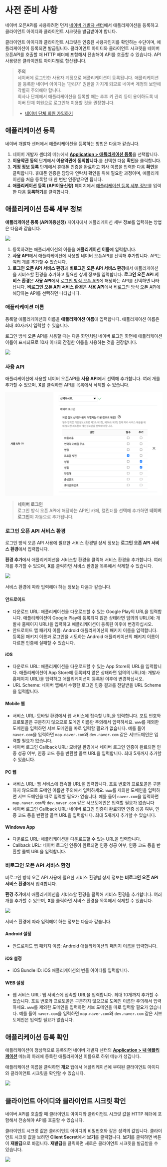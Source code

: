 # 사전 준비 사항

네이버 오픈API를 사용하려면 먼저 [네이버 개발자 센터](https://developers.naver.com/)에서 애플리케이션을 등록하고 클라이언트 아이디와 클라이언트 시크릿을 발급받아야 합니다.

클라이언트 아이디와 클라이언트 시크릿은 인증된 사용자인지를 확인하는 수단이며, 애플리케이션이 등록되면 발급됩니다. 클라이언트 아이디와 클라이언트 시크릿을 네이버 오픈API를 호출할 때 HTTP 헤더에 포함해서 전송해야 API를 호출할 수 있습니다. API 사용량은 클라이언트 아이디별로 합산됩니다.

> **주의**  
> 네이버에 로그인한 사용자 계정으로 애플리케이션이 등록됩니다. 애플리케이션을 등록한 네이버 아이디는 '관리자' 권한을 가지게 되므로 네이버 계정의 보안에 각별히 주의해야 합니다.  
> 회사나 단체에서 애플리케이션을 등록할 때는 추후 키 관리 등이 용이하도록 네이버 단체 회원으로 로그인해 이용할 것을 권장합니다.
> - [네이버 단체 회원 가입하기](https://nid.naver.com/group/commonAction.nhn?m=viewTerms)

## 애플리케이션 등록

네이버 개발자 센터에서 애플리케이션을 등록하는 방법은 다음과 같습니다.

1. 네이버 개발자 센터의 메뉴에서 <strong>[Application &gt; 애플리케이션 등록](https://developers.naver.com/apps/#/wizard/register)</strong>을 선택합니다.  
2. **이용약관 동의** 단계에서 <strong>이용약관에 동의합니다.</strong>를 선택한 다음 **확인**을 클릭합니다.  
3. **계정 정보 등록** 단계에서 휴대폰 인증을 완료하고 회사 이름을 입력한 다음 **확인**을 클릭합니다. 휴대폰 인증은 담당자 연락처 확인을 위해 필요한 과정이며, 애플리케이션을 처음 등록할 때 한 번만 인증받으면 됩니다.  
4. **애플리케이션 등록 (API이용신청)** 페이지에서 [애플리케이션 등록 세부 정보](#애플리케이션-등록-세부-정보)를 입력한 다음 **등록하기**를 클릭합니다.  

## 애플리케이션 등록 세부 정보

**애플리케이션 등록 (API이용신청)** 페이지에서 애플리케이션 세부 정보를 입력하는 방법은 다음과 같습니다.
 
![](images/appregister-1.png)

1. 등록하려는 애플리케이션의 이름을 **애플리케이션 이름**에 입력합니다.
2. **사용 API**에서 애플리케이션에 사용할 네이버 오픈API를 선택해 추가합니다. API는 여러 개를 추가할 수 있습니다.
3. **로그인 오픈 API 서비스 환경**과 **비로그인 오픈 API 서비스 환경**에서 애플리케이션을 서비스할 환경을 추가하고 필요한 상세 정보를 입력합니다. **로그인 오픈 API 서비스 환경**은 **사용 API**에서 [로그인 방식 오픈 API](apilist.md#로그인-방식-오픈-api)에 해당하는 API를 선택하면 나타납니다. **비로그인 오픈 API 서비스 환경**은 **사용 API**에서 [비로그인 방식 오픈 API](apilist.md#비로그인-방식-오픈-api)에 해당하는 API를 선택하면 나타납니다.

### 애플리케이션 이름

등록할 애플리케이션의 이름을 **애플리케이션 이름**에 입력합니다. 애플리케이션 이름은 최대 40자까지 입력할 수 있습니다.

로그인 방식 오픈 API를 사용할 때는 다음 화면처럼 네이버 로그인 화면에 애플리케이션 이름이 표시되므로 10자 이내의 간결한 이름을 사용하는 것을 권장합니다.
 
![](images/appregister-2.png)

### 사용 API

애플리케이션에 사용할 네이버 오픈API를 **사용 API**에서 선택해 추가합니다. 여러 개를 추가할 수 있으며, **X**를 클릭하면 API를 목록에서 삭제할 수 있습니다.
 
![](images/appregister-3.png)

> **네이버 로그인**  
> 로그인 방식 오픈 API에 해당하는 API인 카페, 캘린더를 선택해 추가하면 **네이버 로그인**<!-- -->이 자동으로 추가됩니다.

### 로그인 오픈 API 서비스 환경

로그인 방식 오픈 API 사용에 필요한 서비스 환경별 상세 정보는 **로그인 오픈 API 서비스 환경**에서 입력합니다.

**환경 추가**에서 애플리케이션을 서비스할 환경을 클릭해 서비스 환경을 추가합니다. 여러 개를 추가할 수 있으며, **X**를 클릭하면 서비스 환경을 목록에서 삭제할 수 있습니다.
 
![](images/appregister-4.png)

서비스 환경에 따라 입력해야 하는 정보는 다음과 같습니다.

#### 안드로이드

- 다운로드 URL: 애플리케이션을 다운로드할 수 있는 Google Play의 URL을 입력합니다. 애플리케이션이 Google Play에 등록되지 않은 상태라면 임의의 URL(예: 개발사 홈페이지 URL)을 입력하고 애플리케이션이 등록된 이후에 변경하십시오.
- 안드로이드 앱 패키지 이름: Android 애플리케이션의 패키지 이름을 입력합니다. 등록된 패키지 이름과 로그인을 시도하는 Android 애플리케이션의 패키지 이름이 다르면 인증에 실패할 수 있습니다.

#### iOS

- 다운로드 URL: 애플리케이션을 다운로드할 수 있는 App Store의 URL을 입력합니다. 애플리케이션이 App Store에 등록되지 않은 상태라면 임의의 URL(예: 개발사 홈페이지 URL)을 입력하고 애플리케이션이 등록된 이후에 변경하십시오.
- URL Scheme: 네이버 앱에서 수행한 로그인 인증 결과를 전달받을 URL Scheme을 입력합니다.

#### Mobile 웹

- 서비스 URL: 모바일 환경에서 웹 서비스에 접속할 URL을 입력합니다. 포트 번호와 프로토콜은 구분하지 않으므로 도메인 이름만 주의해서 입력하세요. `www`를 제외한 도메인을 입력하면 서브 도메인을 따로 입력할 필요가 없습니다. 예를 들어 `naver.com`을 입력하면 `map.naver.com`와 `dev.naver.com` 같은 서브도메인은 입력할 필요가 없습니다.
- 네이버 로그인 Callback URL: 모바일 환경에서 네이버 로그인 인증이 완료되면 인증 성공 여부, 인증 코드 등을 반환할 콜백 URL을 입력합니다. 최대 5개까지 추가할 수 있습니다.

#### PC 웹

- 서비스 URL: 웹 서비스에 접속할 URL을 입력합니다. 포트 번호와 프로토콜은 구분하지 않으므로 도메인 이름만 주의해서 입력하세요. `www`를 제외한 도메인을 입력하면 서브 도메인을 따로 입력할 필요가 없습니다. 예를 들어 `naver.com`을 입력하면 `map.naver.com`와 `dev.naver.com` 같은 서브도메인은 입력할 필요가 없습니다
- 네이버 로그인 Callback URL: 네이버 로그인 인증이 완료되면 인증 성공 여부, 인증 코드 등을 반환할 콜백 URL을 입력합니다. 최대 5개까지 추가할 수 있습니다.

#### Windows App

- 다운로드 URL: 애플리케이션을 다운로드할 수 있는 URL을 입력합니다.
- Callback URL: 네이버 로그인 인증이 완료되면 인증 성공 여부, 인증 코드 등을 반환할 콜백 URL을 입력합니다.

### 비로그인 오픈 API 서비스 환경

비로그인 방식 오픈 API 사용에 필요한 서비스 환경별 상세 정보는 **비로그인 오픈 API 서비스 환경**에서 입력합니다.

**환경 추가**에서 애플리케이션을 서비스할 환경을 클릭해 서비스 환경을 추가합니다. 여러 개를 추가할 수 있으며, **X**를 클릭하면 서비스 환경을 목록에서 삭제할 수 있습니다.
 
![](images/appregister-5.png)

서비스 환경에 따라 입력해야 하는 정보는 다음과 같습니다.

#### Android 설정

- 안드로이드 앱 패키지 이름: Android 애플리케이션의 패키지 이름을 입력합니다.

#### iOS 설정

- iOS Bundle ID: iOS 애플리케이션의 번들 아이디를 입력합니다.

#### WEB 설정

- 웹 서비스 URL: 웹 서비스에 접속할 URL을 입력합니다. 최대 10개까지 추가할 수 있습니다. 포트 번호와 프로토콜은 구분하지 않으므로 도메인 이름만 주의해서 입력하세요. `www`를 제외한 도메인을 입력하면 서브 도메인을 따로 입력할 필요가 없습니다. 예를 들어 `naver.com`을 입력하면 `map.naver.com`와 `dev.naver.com` 같은 서브도메인은 입력할 필요가 없습니다.

## 애플리케이션 등록 확인

애플리케이션이 정상적으로 등록되면 네이버 개발자 센터의 **[Application &gt; 내 애플리케이션](https://developers.naver.com/apps/#/list)** 메뉴의 아래에 등록한 애플리케이션 이름으로 하위 메뉴가 생깁니다.

애플리케이션 이름을 클릭하면 **개요** 탭에서 애플리케이션에 부여된 클라이언트 아이디와 클라이언트 시크릿을 확인할 수 있습니다.
 
![](images/appregister-6.png)

## 클라이언트 아이디와 클라이언트 시크릿 확인

네이버 API를 호출할 때 클라이언트 아이디와 클라이언트 시크릿 값을 HTTP 헤더에 포함해서 전송해야 API를 호출할 수 있습니다.

클라이언트 시크릿 값은 클라이언트 아이디의 비밀번호와 같은 성격의 값입니다. 클라이언트 시크릿 값을 보려면 **Client Secret**에서 **보기**를 클릭합니다. **보기**를 클릭하면 버튼이 **재발급**으로 바뀝니다. **재발급**을 클릭하면 새로운 클라이언트 시크릿을 발급받을 수 있습니다.
 
![](images/appregister-7.png)


